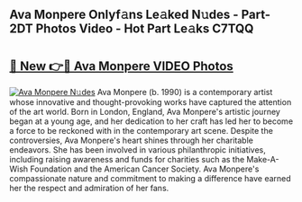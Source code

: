 ## Ava Monpere Onlyf𝚊ns Le𝚊ked N𝚞des - Part-2DT Photos Video - Hot Part Le𝚊ks C7TQQ

# <h2><a href="http://ab23987.deff.icu/?id=Ava+Monpere">🔗 New 👉🔴 Ava Monpere VIDEO Photos</a></h2>

[![Ava Monpere N𝚞des](https://i.imgur.com/rIISA9y.gif)](http://ab23987.deff.icu/?id=Ava+Monpere)
Ava Monpere (b. 1990) is a contemporary artist whose innovative and thought-provoking works have captured the attention of the art world. Born in London, England, Ava Monpere's artistic journey began at a young age, and her dedication to her craft has led her to become a force to be reckoned with in the contemporary art scene. Despite the controversies, Ava Monpere's heart shines through her charitable endeavors. She has been involved in various philanthropic initiatives, including raising awareness and funds for charities such as the Make-A-Wish Foundation and the American Cancer Society. Ava Monpere's compassionate nature and commitment to making a difference have earned her the respect and admiration of her fans.
